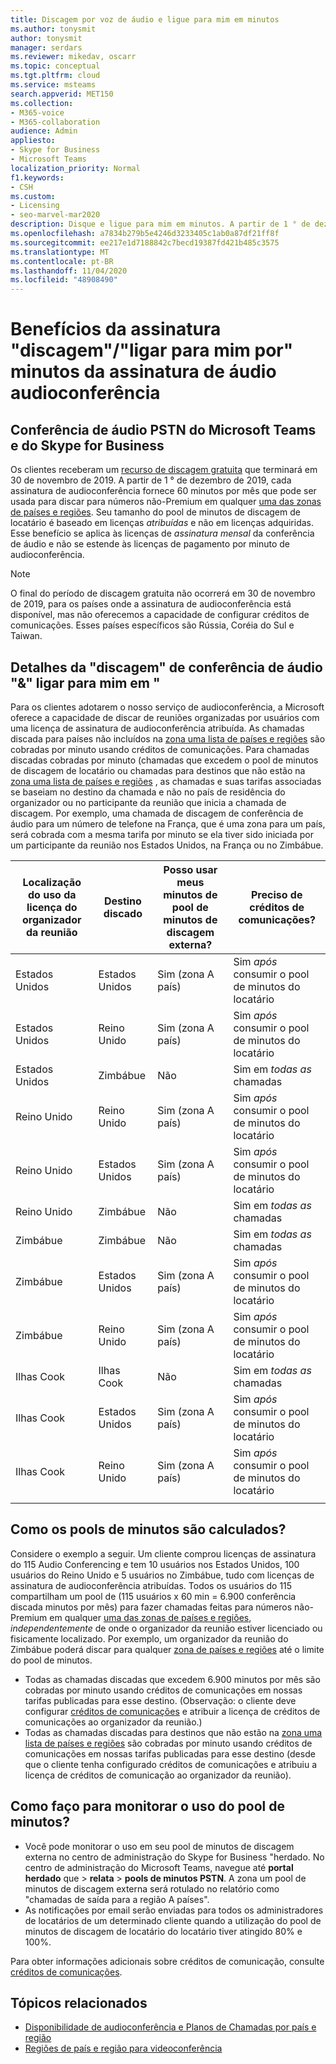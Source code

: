 ```yaml
---
title: Discagem por voz de áudio e ligue para mim em minutos
ms.author: tonysmit
author: tonysmit
manager: serdars
ms.reviewer: mikedav, oscarr
ms.topic: conceptual
ms.tgt.pltfrm: cloud
ms.service: msteams
search.appverid: MET150
ms.collection:
- M365-voice
- M365-collaboration
audience: Admin
appliesto:
- Skype for Business
- Microsoft Teams
localization_priority: Normal
f1.keywords:
- CSH
ms.custom:
- Licensing
- seo-marvel-mar2020
description: Disque e ligue para mim em minutos. A partir de 1 ° de dezembro de 2019 cada assinatura de audioconferência fornece 60 minutos por usuário para zoneamento de um país/região.
ms.openlocfilehash: a7834b279b5e4246d3233405c1ab0a87df21ff8f
ms.sourcegitcommit: ee217e1d7188842c7becd19387fd421b485c3575
ms.translationtype: MT
ms.contentlocale: pt-BR
ms.lasthandoff: 11/04/2020
ms.locfileid: "48908490"
---
```

# <a name="audio-conferencing-subscription-dial-outcall-me-at-minutes-benefit"></a>Benefícios da assinatura "discagem"/"ligar para mim por" minutos da assinatura de áudio audioconferência

## <a name="microsoft-teams-and-skype-for-business-pstn-audio-conferencing"></a>Conferência de áudio PSTN do Microsoft Teams e do Skype for Business

Os clientes receberam um [recurso de discagem gratuita](complimentary-dial-out-period.md) que terminará em 30 de novembro de 2019. A partir de 1 ° de dezembro de 2019, cada assinatura de audioconferência fornece 60 minutos por mês que pode ser usada para discar para números não-Premium em qualquer [uma das zonas de países e regiões](audio-conferencing-zones.md). Seu tamanho do pool de minutos de discagem de locatário é baseado em licenças *atribuídas* e não em licenças adquiridas. Esse benefício se aplica às licenças de *assinatura mensal* da conferência de áudio e não se estende às licenças de pagamento por minuto de audioconferência. 

> [!NOTE]
> O final do período de discagem gratuita não ocorrerá em 30 de novembro de 2019, para os países onde a assinatura de audioconferência está disponível, mas não oferecemos a capacidade de configurar créditos de comunicações. Esses países específicos são Rússia, Coréia do Sul e Taiwan.


## <a name="audio-conferencing-dial-out-from-a-meeting--call-me-at-details"></a>Detalhes da "discagem" de conferência de áudio "&" ligar para mim em "

Para os clientes adotarem o nosso serviço de audioconferência, a Microsoft oferece a capacidade de discar de reuniões organizadas por usuários com uma licença de assinatura de audioconferência atribuída. As chamadas discada para países não incluídos na [zona uma lista de países e regiões](audio-conferencing-zones.md) são cobradas por minuto usando créditos de comunicações. Para chamadas discadas cobradas por minuto (chamadas que excedem o pool de minutos de discagem de locatário ou chamadas para destinos que não estão na [zona uma lista de países e regiões](audio-conferencing-zones.md) , as chamadas e suas tarifas associadas se baseiam no destino da chamada e não no país de residência do organizador ou no participante da reunião que inicia a chamada de discagem. Por exemplo, uma chamada de discagem de conferência de áudio para um número de telefone na França, que é uma zona para um país, será cobrada com a mesma tarifa por minuto se ela tiver sido iniciada por um participante da reunião nos Estados Unidos, na França ou no Zimbábue. 


|Localização do uso da licença do organizador da reunião |Destino discado |Posso usar meus minutos de pool de minutos de discagem externa?|Preciso de créditos de comunicações?|
|---------|---------|---------|---------|
|Estados Unidos |Estados Unidos |Sim (zona A país) |Sim *após* consumir o pool de minutos do locatário         |
|Estados Unidos |Reino Unido|Sim (zona A país) |  Sim *após* consumir o pool de minutos do locatário       |
|Estados Unidos     |Zimbábue|    Não     |     Sim em *todas as* chamadas    |
|Reino Unido     |Reino Unido|Sim (zona A país) |  Sim *após* consumir o pool de minutos do locatário       |
|Reino Unido     |Estados Unidos |Sim (zona A país) |  Sim *após* consumir o pool de minutos do locatário       |
|Reino Unido     |Zimbábue|    Não     |   Sim em *todas as* chamadas      |
|Zimbábue     |Zimbábue|    Não     |    Sim em *todas as* chamadas     |
|Zimbábue     |Estados Unidos | Sim (zona A país) | Sim *após* consumir o pool de minutos do locatário        |
|Zimbábue     |Reino Unido | Sim (zona A país) | Sim *após* consumir o pool de minutos do locatário        |
|Ilhas Cook     |Ilhas Cook |   Não      |    Sim em *todas as* chamadas     |
|Ilhas Cook     |Estados Unidos  | Sim (zona A país) |  Sim *após* consumir o pool de minutos do locatário       |
|Ilhas Cook     |Reino Unido | Sim (zona A país) | Sim *após* consumir o pool de minutos do locatário        |
|    |         |         |         |

## <a name="how-are-minute-pools-calculated"></a>Como os pools de minutos são calculados?

Considere o exemplo a seguir. Um cliente comprou licenças de assinatura do 115 Audio Conferencing e tem 10 usuários nos Estados Unidos, 100 usuários do Reino Unido e 5 usuários no Zimbábue, tudo com licenças de assinatura de audioconferência atribuídas. Todos os usuários do 115 compartilham um pool de (115 usuários x 60 min = 6.900 conferência discada minutos por mês) para fazer chamadas feitas para números não-Premium em qualquer [uma das zonas de países e regiões](audio-conferencing-zones.md), *independentemente* de onde o organizador da reunião estiver licenciado ou fisicamente localizado. Por exemplo, um organizador da reunião do Zimbábue poderá discar para qualquer [zona de países e regiões](audio-conferencing-zones.md) até o limite do pool de minutos.

- Todas as chamadas discadas que excedem 6.900 minutos por mês são cobradas por minuto usando créditos de comunicações em nossas tarifas publicadas para esse destino. (Observação: o cliente deve configurar [créditos de comunicações](what-are-communications-credits.md) e atribuir a licença de créditos de comunicações ao organizador da reunião.)
- Todas as chamadas discadas para destinos que não estão na [zona uma lista de países e regiões](audio-conferencing-zones.md) são cobradas por minuto usando créditos de comunicações em nossas tarifas publicadas para esse destino (desde que o cliente tenha configurado créditos de comunicações e atribuiu a licença de créditos de comunicação ao organizador da reunião).

## <a name="how-can-i-monitor-minute-pool-usage"></a>Como faço para monitorar o uso do pool de minutos?

- Você pode monitorar o uso em seu pool de minutos de discagem externa no centro de administração do Skype for Business "herdado. No centro de administração do Microsoft Teams, navegue até **portal herdado** que  >  **relata**  >  **pools de minutos PSTN**. A zona um pool de minutos de discagem externa será rotulado no relatório como "chamadas de saída para a região A países".
- As notificações por email serão enviadas para todos os administradores de locatários de um determinado cliente quando a utilização do pool de minutos de discagem de locatário do locatário tiver atingido 80% e 100%.

Para obter informações adicionais sobre créditos de comunicação, consulte [créditos de comunicações](what-are-communications-credits.md).

## <a name="related-topics"></a>Tópicos relacionados

- [Disponibilidade de audioconferência e Planos de Chamadas por país e região](country-and-region-availability-for-audio-conferencing-and-calling-plans/country-and-region-availability-for-audio-conferencing-and-calling-plans.md)
- [Regiões de país e região para videoconferência](audio-conferencing-zones.md)
